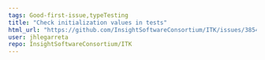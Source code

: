 ```yaml
---
tags: Good-first-issue,typeTesting
title: "Check initialization values in tests"
html_url: "https://github.com/InsightSoftwareConsortium/ITK/issues/3854"
user: jhlegarreta
repo: InsightSoftwareConsortium/ITK
---
```



